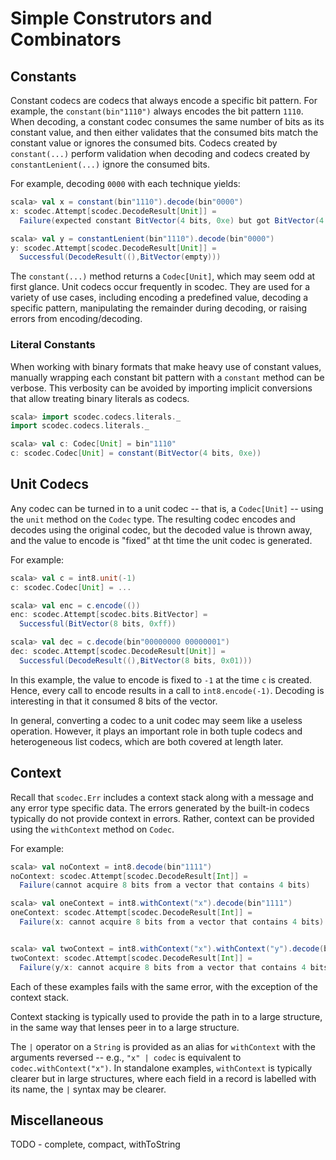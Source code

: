 Simple Construtors and Combinators
==================================

## Constants

Constant codecs are codecs that always encode a specific bit pattern. For example, the `constant(bin"1110")` always encodes the bit pattern `1110`. When decoding, a constant codec consumes the same number of bits as its constant value, and then either validates that the consumed bits match the constant value or ignores the consumed bits. Codecs created by `constant(...)` perform validation when decoding and codecs created by `constantLenient(...)` ignore the consumed bits.

For example, decoding `0000` with each technique yields:

```scala
scala> val x = constant(bin"1110").decode(bin"0000")
x: scodec.Attempt[scodec.DecodeResult[Unit]] =
  Failure(expected constant BitVector(4 bits, 0xe) but got BitVector(4 bits, 0x0))

scala> val y = constantLenient(bin"1110").decode(bin"0000")
y: scodec.Attempt[scodec.DecodeResult[Unit]] =
  Successful(DecodeResult((),BitVector(empty)))
```

The `constant(...)` method returns a `Codec[Unit]`, which may seem odd at first glance. Unit codecs occur frequently in scodec. They are used for a variety of use cases, including encoding a predefined value, decoding a specific pattern, manipulating the remainder during decoding, or raising errors from encoding/decoding.

### Literal Constants

When working with binary formats that make heavy use of constant values, manually wrapping each constant bit pattern with a `constant` method can be verbose. This verbosity can be avoided by importing implicit conversions that allow treating binary literals as codecs.

```scala
scala> import scodec.codecs.literals._
import scodec.codecs.literals._

scala> val c: Codec[Unit] = bin"1110"
c: scodec.Codec[Unit] = constant(BitVector(4 bits, 0xe))
```

## Unit Codecs

Any codec can be turned in to a unit codec -- that is, a `Codec[Unit]` -- using the `unit` method on the `Codec` type. The resulting codec encodes and decodes using the original codec, but the decoded value is thrown away, and the value to encode is "fixed" at tht time the unit codec is generated.

For example:

```scala
scala> val c = int8.unit(-1)
c: scodec.Codec[Unit] = ...

scala> val enc = c.encode(())
enc: scodec.Attempt[scodec.bits.BitVector] =
  Successful(BitVector(8 bits, 0xff))

scala> val dec = c.decode(bin"00000000 00000001")
dec: scodec.Attempt[scodec.DecodeResult[Unit]] =
  Successful(DecodeResult((),BitVector(8 bits, 0x01)))
```

In this example, the value to encode is fixed to `-1` at the time `c` is created. Hence, every call to encode results in a call to `int8.encode(-1)`. Decoding is interesting in that it consumed 8 bits of the vector.

In general, converting a codec to a unit codec may seem like a useless operation. However, it plays an important role in both tuple codecs and heterogeneous list codecs, which are both covered at length later.

## Context

Recall that `scodec.Err` includes a context stack along with a message and any error type specific data. The errors generated by the built-in codecs typically do not provide context in errors. Rather, context can be provided using the `withContext` method on `Codec`.

For example:

```scala
scala> val noContext = int8.decode(bin"1111")
noContext: scodec.Attempt[scodec.DecodeResult[Int]] =
  Failure(cannot acquire 8 bits from a vector that contains 4 bits)

scala> val oneContext = int8.withContext("x").decode(bin"1111")
oneContext: scodec.Attempt[scodec.DecodeResult[Int]] =
  Failure(x: cannot acquire 8 bits from a vector that contains 4 bits)


scala> val twoContext = int8.withContext("x").withContext("y").decode(bin"1111")
twoContext: scodec.Attempt[scodec.DecodeResult[Int]] =
  Failure(y/x: cannot acquire 8 bits from a vector that contains 4 bits)
```

Each of these examples fails with the same error, with the exception of the context stack.

Context stacking is typically used to provide the path in to a large structure, in the same way that lenses peer in to a large structure.

The `|` operator on a `String` is provided as an alias for `withContext` with the arguments reversed -- e.g., `"x" | codec` is equivalent to `codec.withContext("x")`. In standalone examples, `withContext` is typically clearer but in large structures, where each field in a record is labelled with its name, the `|` syntax may be clearer.

## Miscellaneous

TODO - complete, compact, withToString
